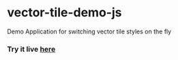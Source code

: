 # vector-tile-demo-js
Demo Application for switching vector tile styles on the fly

### Try it live [here](https://tfauvell.github.io/vector-tile-demo-js/)
